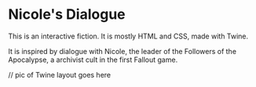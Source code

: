 # Nicole's Dialogue

This is an interactive fiction. It is mostly HTML and CSS, made with Twine.

It is inspired by dialogue with Nicole, the leader of the Followers of the Apocalypse, a archivist cult in the first Fallout game.

// pic of Twine layout goes here
